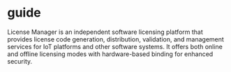 # guide

License Manager is an independent software licensing platform that provides license code generation, distribution, validation, and management services for IoT platforms and other software systems. It offers both online and offline licensing modes with hardware-based binding for enhanced security.
